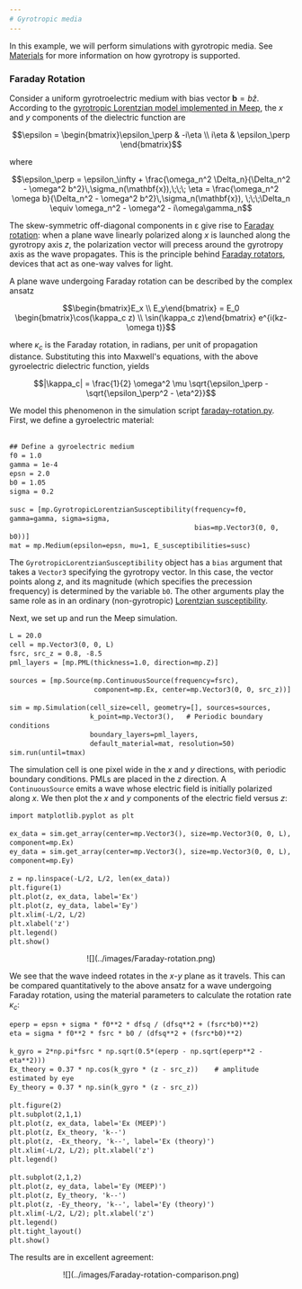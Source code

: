 ```yaml
---
# Gyrotropic media
---
```


In this example, we will perform simulations with gyrotropic media. See [Materials](../Materials.md#gyrotropic-media) for more information on how gyrotropy is supported.

### Faraday Rotation

Consider a uniform gyrotroelectric medium with bias vector $\mathbf{b} = b \hat{z}$. According to the [gyrotropic Lorentzian model implemented in Meep](../Materials.md#gyrotropic-media), the *x* and *y* components of the dielectric function are

$$\epsilon = \begin{bmatrix}\epsilon_\perp & -i\eta \\ i\eta & \epsilon_\perp \end{bmatrix}$$

where

$$\epsilon_\perp = \epsilon_\infty + \frac{\omega_n^2 \Delta_n}{\Delta_n^2 - \omega^2 b^2}\,\sigma_n(\mathbf{x}),\;\;\; \eta = \frac{\omega_n^2 \omega b}{\Delta_n^2 - \omega^2 b^2}\,\sigma_n(\mathbf{x}), \;\;\;\Delta_n \equiv \omega_n^2 - \omega^2 - i\omega\gamma_n$$

The skew-symmetric off-diagonal components in ε give rise to [Faraday rotation](https://en.wikipedia.org/wiki/Faraday_effect): when a plane wave linearly polarized along *x* is launched along the gyrotropy axis *z*, the polarization vector will precess around the gyrotropy axis as the wave propagates. This is the principle behind [Faraday rotators](https://en.wikipedia.org/wiki/Faraday_rotator), devices that act as one-way valves for light.

A plane wave undergoing Faraday rotation can be described by the complex ansatz

$$\begin{bmatrix}E_x \\ E_y\end{bmatrix} = E_0 \begin{bmatrix}\cos(\kappa_c z) \\ \sin(\kappa_c z)\end{bmatrix} e^{i(kz-\omega t)}$$

where $\kappa_c$ is the Faraday rotation, in radians, per unit of propagation distance. Substituting this into Maxwell's equations, with the above gyroelectric dielectric function, yields

$$|\kappa_c| = \frac{1}{2} \omega^2 \mu \sqrt{\epsilon_\perp - \sqrt{\epsilon_\perp^2 - \eta^2}}$$

We model this phenomenon in the simulation script [faraday-rotation.py](https://github.com/NanoComp/meep/blob/master/python/examples/faraday-rotation.py). First, we define a gyroelectric material:

```import meep as mp

## Define a gyroelectric medium
f0 = 1.0
gamma = 1e-4
epsn = 2.0
b0 = 1.05
sigma = 0.2

susc = [mp.GyrotropicLorentzianSusceptibility(frequency=f0, gamma=gamma, sigma=sigma,
                                              bias=mp.Vector3(0, 0, b0))]
mat = mp.Medium(epsilon=epsn, mu=1, E_susceptibilities=susc)
```

The `GyrotropicLorentzianSusceptibility` object has a `bias` argument that takes a `Vector3` specifying the gyrotropy vector. In this case, the vector points along *z*, and its magnitude (which specifies the precession frequency) is determined by the variable `b0`. The other arguments play the same role as in an ordinary (non-gyrotropic) [Lorentzian susceptibility](Material_Dispersion.md).

Next, we set up and run the Meep simulation.

```tmax = 100
L = 20.0
cell = mp.Vector3(0, 0, L)
fsrc, src_z = 0.8, -8.5
pml_layers = [mp.PML(thickness=1.0, direction=mp.Z)]

sources = [mp.Source(mp.ContinuousSource(frequency=fsrc),
                     component=mp.Ex, center=mp.Vector3(0, 0, src_z))]

sim = mp.Simulation(cell_size=cell, geometry=[], sources=sources,
                    k_point=mp.Vector3(),   # Periodic boundary conditions
                    boundary_layers=pml_layers,
                    default_material=mat, resolution=50)
sim.run(until=tmax)
```

The simulation cell is one pixel wide in the *x* and *y* directions, with periodic boundary conditions. PMLs are placed in the *z* direction. A `ContinuousSource` emits a wave whose electric field is initially polarized along *x*. We then plot the *x* and *y* components of the electric field versus *z*:

```import numpy as np
import matplotlib.pyplot as plt

ex_data = sim.get_array(center=mp.Vector3(), size=mp.Vector3(0, 0, L), component=mp.Ex)
ey_data = sim.get_array(center=mp.Vector3(), size=mp.Vector3(0, 0, L), component=mp.Ey)

z = np.linspace(-L/2, L/2, len(ex_data))
plt.figure(1)
plt.plot(z, ex_data, label='Ex')
plt.plot(z, ey_data, label='Ey')
plt.xlim(-L/2, L/2)
plt.xlabel('z')
plt.legend()
plt.show()
```

<center>
![](../images/Faraday-rotation.png)
</center>

We see that the wave indeed rotates in the *x*-*y* plane as it travels. This can be compared quantitatively to the above ansatz for a wave undergoing Faraday rotation, using the material parameters to calculate the rotation rate $\kappa_c$:

```dfsq = (f0*2 - 1j*f0*gamma - fsrc**2)
eperp = epsn + sigma * f0**2 * dfsq / (dfsq**2 + (fsrc*b0)**2)
eta = sigma * f0**2 * fsrc * b0 / (dfsq**2 + (fsrc*b0)**2)

k_gyro = 2*np.pi*fsrc * np.sqrt(0.5*(eperp - np.sqrt(eperp**2 - eta**2)))
Ex_theory = 0.37 * np.cos(k_gyro * (z - src_z))    # amplitude estimated by eye
Ey_theory = 0.37 * np.sin(k_gyro * (z - src_z))

plt.figure(2)
plt.subplot(2,1,1)
plt.plot(z, ex_data, label='Ex (MEEP)')
plt.plot(z, Ex_theory, 'k--')
plt.plot(z, -Ex_theory, 'k--', label='Ex (theory)')
plt.xlim(-L/2, L/2); plt.xlabel('z')
plt.legend()

plt.subplot(2,1,2)
plt.plot(z, ey_data, label='Ey (MEEP)')
plt.plot(z, Ey_theory, 'k--')
plt.plot(z, -Ey_theory, 'k--', label='Ey (theory)')
plt.xlim(-L/2, L/2); plt.xlabel('z')
plt.legend()
plt.tight_layout()
plt.show()
```

The results are in excellent agreement:

<center>
![](../images/Faraday-rotation-comparison.png)
</center>
